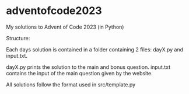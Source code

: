 # adventofcode2023
 My solutions to Advent of Code 2023 (in Python)

Structure:

Each days solution is contained in a folder containing 2 files: dayX.py and input.txt.

dayX.py prints the solution to the main and bonus question.
input.txt contains the input of the main question given by the website.

All solutions follow the format used in src/template.py